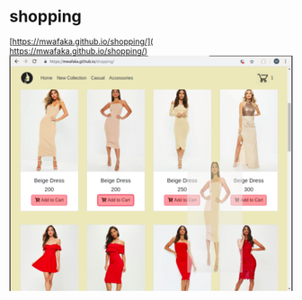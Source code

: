 # shopping

[https://mwafaka.github.io/shopping/]( https://mwafaka.github.io/shopping/)
![alt text](https://github.com/mwafaka/shopping/blob/master/images/shopping.png)


